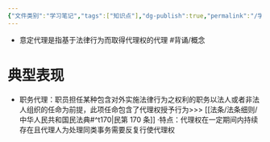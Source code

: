 ```yaml
---
{"文件类别":"学习笔记","tags":["知识点"],"dg-publish":true,"permalink":"/学习笔记studyup/知识点cheese/意定代理/","dgPassFrontmatter":true,"created":"2024-07-31T16:07:34.172+08:00","updated":"2024-09-30T11:31:03.246+08:00"}
---
```


- 意定代理是指基于法律行为而取得代理权的代理 #背诵/概念 
# 典型表现
- 职务代理：职员担任某种包含对外实施法律行为之权利的职务以法人或者非法人组织的任命为前提，此项任命包含了代理权授予行为>>> [[法条/法条细则/中华人民共和国民法典#^t170\|民第 170 条]]
·特点：代理权在一定期间内持续存在且代理人为处理同类事务需要反复行使代理权

